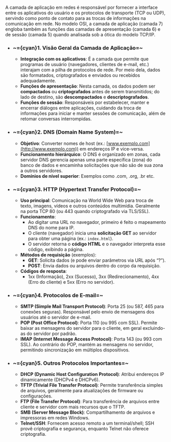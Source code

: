 A camada de aplicação em redes é responsável por fornecer a interface entre os aplicativos do usuário e os protocolos de transporte (TCP ou UDP), servindo como ponto de contato para as trocas de informações na comunicação em rede. No modelo OSI, a camada de aplicação (camada 7) engloba também as funções das camadas de apresentação (camada 6) e de sessão (camada 5) quando analisada sob a ótica do modelo TCP/IP.

- ### ~={cyan}**1. Visão Geral da Camada de Aplicação**=~
    
    - **Integração com os aplicativos**: É a camada que permite que programas de usuário (navegadores, clientes de e-mail, etc.) interajam com a pilha de protocolos de rede. Por meio dela, dados são formatados, criptografados e enviados ou recebidos adequadamente.
    - **Funções de apresentação**: Nesta camada, os dados podem ser **compactados** ou **criptografados** antes de serem transmitidos; do lado de destino, são **descompactados** e **descriptografados**.
    - **Funções de sessão**: Responsáveis por estabelecer, manter e encerrar diálogos entre aplicações, cuidando da troca de informações para iniciar e manter sessões de comunicação, além de retomar conversas interrompidas.

- ###  ~={cyan}**2. DNS (Domain Name System)**=~
    
    - **Objetivo**: Converter nomes de host (ex.: [www.exemplo.com](http://www.exemplo.com)) em endereços IP e vice-versa.
    - **Funcionamento hierárquico**: O DNS é organizado em zonas, cada servidor DNS gerencia apenas uma parte específica (zona) do banco de dados e encaminha solicitações que não são de sua zona a outros servidores.
    - **Domínios de nível superior**: Exemplos como .com, .org, .br etc.

- ### ~={cyan}**3. HTTP (Hypertext Transfer Protocol)**=~
    
    - **Uso principal**: Comunicação na World Wide Web para troca de texto, imagens, vídeos e outros conteúdos multimídia. Geralmente na porta TCP 80 (ou 443 quando criptografado via TLS/SSL).
    - **Funcionamento**:
        - Ao digitar uma URL no navegador, primeiro é feito o mapeamento DNS do nome para IP.
        - O cliente (navegador) inicia uma **solicitação GET** ao servidor para obter uma página (ex.: `index.html`).
        - O servidor retorna o **código HTML** e o navegador interpreta esse código, exibindo a página.
    - **Métodos de requisição** (exemplos):
        - **GET**: Solicita dados (e pode enviar parâmetros via URL após “?”).
        - **POST**: Envia dados ou arquivos dentro do corpo da requisição.
    - **Códigos de resposta**:
        - 1xx (Informação), 2xx (Sucesso), 3xx (Redirecionamento), 4xx (Erro do cliente) e 5xx (Erro no servidor).

- ### ~={cyan}**4. Protocolos de E-mail**=~
    
    - **SMTP (Simple Mail Transport Protocol)**: Porta 25 (ou 587, 465 para conexões seguras). Responsável pelo envio de mensagens dos usuários até o servidor de e-mail.
    - **POP (Post Office Protocol)**: Porta 110 (ou 995 com SSL). Permite baixar as mensagens do servidor para o cliente, em geral excluindo-as do servidor por padrão.
    - **IMAP (Internet Message Access Protocol)**: Porta 143 (ou 993 com SSL). Ao contrário do POP, mantém as mensagens no servidor, permitindo sincronização em múltiplos dispositivos.

- ### ~={cyan}**5. Outros Protocolos Importantes**=~
    
    - **DHCP (Dynamic Host Configuration Protocol)**: Atribui endereços IP dinamicamente (DHCPv4 e DHCPv6).
    - **TFTP (Trivial File Transfer Protocol)**: Permite transferência simples de arquivos, geralmente para atualizações de firmware ou configurações.
    - **FTP (File Transfer Protocol)**: Para transferência de arquivos entre cliente e servidor com mais recursos que o TFTP.
    - **SMB (Server Message Block)**: Compartilhamento de arquivos e impressoras em redes Windows.
    - **Telnet/SSH**: Fornecem acesso remoto a um terminal/shell; SSH provê criptografia e segurança, enquanto Telnet não oferece criptografia.